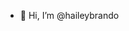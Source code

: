 - 👋 Hi, I’m @haileybrando

<!---
haileybrando/haileybrando is a ✨ special ✨ repository because its `README.md` (this file) appears on your GitHub profile.
You can click the Preview link to take a look at your changes.
--->
